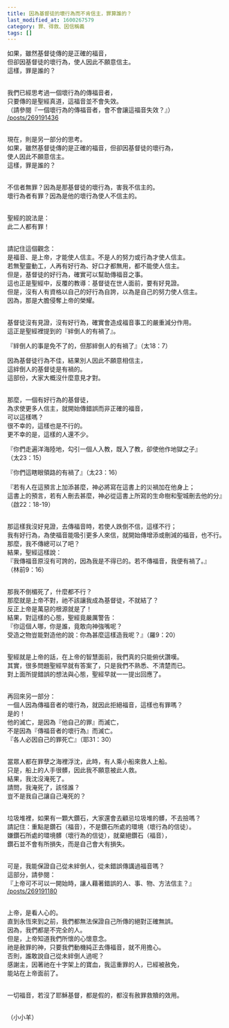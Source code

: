 ```yaml
---
title: 因為基督徒的壞行為而不肯信主，罪算誰的？
last_modified_at: 1600267579
category: 罪、得救、因信稱義
tags: []
---
```


<p>如果，雖然基督徒傳的是正確的福音，<br/>
但卻因基督徒的壞行為，使人因此不願意信主。<br/>
這樣，罪是誰的？</p>
<p><br/>
我們已經思考過一個壞行為的傳福音者，<br/>
只要傳的是聖經真道，這福音並不會失效。<br/>
（請參閱『一個壞行為的傳福音者，會不會讓這福音失效？』）<br/>
<a href="/posts/269191436" target="_blank">/posts/269191436</a></p>
<p><br/>
現在，則是另一部分的思考。<br/>
如果，雖然基督徒傳的是正確的福音，但卻因基督徒的壞行為，<br/>
使人因此不願意信主。<br/>
這樣，罪是誰的？</p>
<p><br/>
不信者無罪？因為是那基督徒的壞行為，害我不信主的。<br/>
壞行為者有罪？因為是他的壞行為使人不信主的。</p>
<p><br/>
聖經的說法是：<br/>
此二人都有罪！</p>
<p><br/>
請記住這個觀念：<br/>
是福音、是上帝，才能使人信主。不是人的努力或行為才使人信主。<br/>
若無聖靈動工，人再有好行為、好口才都無用，都不能使人信主。<br/>
但是，基督徒的好行為，確實可以幫助傳福音之事。<br/>
這也正是聖經中，反覆的教導：基督徒在世人面前，要有好見證。<br/>
但是，沒有人有資格以自己的好行為自誇，以為是自己的努力使人信主。<br/>
因為，那是大膽侵奪上帝的榮耀。</p>
<p><br/>
基督徒沒有見證，沒有好行為，確實會造成福音事工的嚴重減分作用。<br/>
這正是聖經裡提到的『絆倒人的有禍了』。</p>
<p>『絆倒人的事是免不了的，但那絆倒人的有禍了』（太18：7）</p>
<p>因為基督徒行為不佳，結果別人因此不願意相信主，<br/>
這絆倒人的基督徒是有禍的。<br/>
這部份，大家大概沒什麼意見才對。</p>
<p><br/>
那麼，一個有好行為的基督徒，<br/>
為求使更多人信主，就開始傳錯誤而非正確的福音，<br/>
可以這樣嗎？<br/>
很不幸的，這樣也是不行的。<br/>
更不幸的是，這樣的人還不少。</p>
<p>『你們走遍洋海陸地，勾引一個人入教，既入了教，卻使他作地獄之子』<br/>
（太23：15）</p>
<p>『你們這瞎眼領路的有禍了』（太23：16）</p>
<p>『若有人在這預言上加添甚麼，神必將寫在這書上的災禍加在他身上；<br/>
這書上的預言，若有人刪去甚麼，神必從這書上所寫的生命樹和聖城刪去他的分』（啟22：18-19）</p>
<p><br/>
那這樣我沒好見證，去傳福音時，若使人跌倒不信，這樣不行；<br/>
我有好行為，為使福音能吸引更多人來信，就開始傳增添或刪減的福音，也不行。<br/>
那麼，我不傳總可以了吧？<br/>
結果，聖經這樣說：<br/>
『我傳福音原沒有可誇的，因為我是不得已的。若不傳福音，我便有禍了。』<br/>
（林前9：16）</p>
<p><br/>
那我不倒楣死了，什麼都不行？<br/>
那麼就是上帝不對，祂不該讓我成為基督徒，不就結了？<br/>
反正上帝是萬惡的根源就是了！<br/>
結果，對這樣的心態，聖經竟嚴厲警告：<br/>
『你這個人哪，你是誰，竟敢向神強嘴呢？<br/>
受造之物豈能對造他的說：你為甚麼這樣造我呢？』（羅9：20）</p>
<p><br/>
聖經就是上帝的話，在上帝的智慧面前，我們真的只能俯伏讚嘆。<br/>
其實，很多問題聖經早就有答案了，只是我們不熟悉、不清楚而已。<br/>
對上面所提錯誤的想法與心態，聖經早就一一提出回應了。</p>
<p><br/>
再回來另一部分：<br/>
一個人因為傳福音者的壞行為，就因此拒絕福音，這樣也有罪嗎？<br/>
是的！<br/>
他的滅亡，是因為『他自己的罪』而滅亡，<br/>
不是因為『傳福音者的壞行為』而滅亡。<br/>
『各人必因自己的罪死亡』（耶31：30）</p>
<p><br/>
當眾人都在罪孽之海裡浮沈，此時，有人乘小船來救人上船。<br/>
只是，船上的人手很髒，因此我不願意被此人救。<br/>
結果，我沈沒淹死了。<br/>
請問，我淹死了，該怪誰？<br/>
豈不是我自己讓自己淹死的？</p>
<p><br/>
垃圾堆裡，如果有一顆大鑽石，大家還會去顧忌垃圾堆的髒，不去撿嗎？<br/>
請記住：重點是鑽石（福音），不是鑽石所處的環境（壞行為的信徒）。<br/>
嫌鑽石所處的環境髒（壞行為的信徒），就棄絕鑽石（福音），<br/>
鑽石並不會有所損失，而是自己會大有損失。</p>
<p><br/>
可是，我能保證自己從未絆倒人，從未錯誤傳講過福音嗎？<br/>
這部分，請參閱：<br/>
『上帝可不可以一開始時，讓人藉著錯誤的人、事、物、方法信主？』<br/>
<a href="/posts/269191180" target="_blank">/posts/269191180</a></p>
<p><br/>
上帝，是看人心的。<br/>
直到永恆來到之前，我們都無法保證自己所傳的絕對正確無誤。<br/>
因為，我們都是不完全的人。<br/>
但是，上帝知道我們所懷的心懷意念。<br/>
祂是赦罪的神，只要我們動機純正去傳福音，就不用擔心。<br/>
否則，誰敢說自己從未絆倒人過呢？<br/>
感謝主，因著祂在十字架上的寶血，我這重罪的人，已經被赦免，<br/>
能站在上帝面前了。</p>
<p><br/>
一切福音，若沒了耶穌基督，都是假的，都沒有赦罪救贖的效用。</p>
<p><br/>
（小小羊）</p>
<p> </p>
